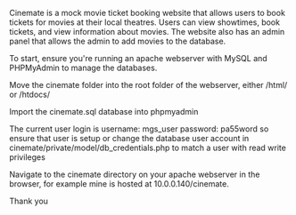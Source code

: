Cinemate is a mock movie ticket booking website that allows users to book tickets for movies at their local theatres. Users can view showtimes, book tickets, and view information about movies. The website also has an admin panel that allows the admin to add movies to the database.

To start, ensure you're running an apache webserver with MySQL and PHPMyAdmin to manage the databases.

Move the cinemate folder into the root folder of the webserver, either /html/ or /htdocs/

Import the cinemate.sql database into phpmyadmin

The current user login is
username: mgs_user
password: pa55word
so ensure that user is setup or change the database user account in cinemate/private/model/db_credentials.php to match a user with read write privileges

Navigate to the cinemate directory on your apache webserver in the browser, for example mine is hosted at 10.0.0.140/cinemate.

Thank you
